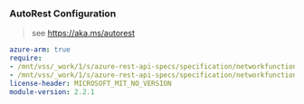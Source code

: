 ### AutoRest Configuration

> see https://aka.ms/autorest

``` yaml
azure-arm: true
require:
- /mnt/vss/_work/1/s/azure-rest-api-specs/specification/networkfunction/resource-manager/readme.md
- /mnt/vss/_work/1/s/azure-rest-api-specs/specification/networkfunction/resource-manager/readme.go.md
license-header: MICROSOFT_MIT_NO_VERSION
module-version: 2.2.1

```